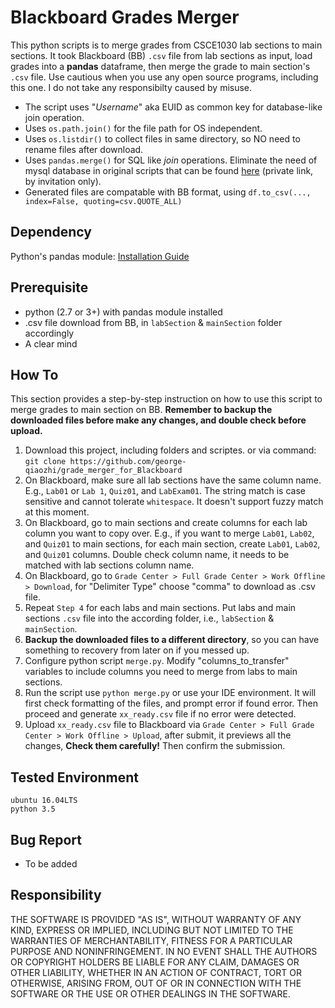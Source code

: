 # Blackboard Grades Merger
This python scripts is to merge grades from CSCE1030 lab sections to main sections. It took Blackboard (BB) `.csv` file from lab sections as input, load grades into a **pandas** dataframe, then merge the grade to main section's `.csv` file. Use cautious when you use any open source programs, including this one. I do not take any responsibilty caused by misuse.
- The script uses "*Username*" aka EUID as common key for database-like join operation. 
- Uses `os.path.join()` for the file path for OS independent.
- Uses `os.listdir()` to collect files in same directory, so NO need to rename files after download.
- Uses `pandas.merge()` for SQL like *join* operations. Eliminate the need of mysql database in original scripts that can be found [here](https://bitbucket.org/butshuti/bb_tableutils) (private link, by invitation only).
- Generated files are compatable with BB format, using `df.to_csv(..., index=False, quoting=csv.QUOTE_ALL)`

## Dependency
Python's pandas module: [Installation Guide](https://pandas.pydata.org/pandas-docs/stable/install.html)

## Prerequisite
- python (2.7 or 3+) with pandas module installed
- .csv file download from BB, in `labSection` & `mainSection` folder accordingly
- A clear mind

## How To
This section provides a step-by-step instruction on how to use this script to merge grades to main section on BB. **Remember to backup the downloaded files before make any changes, and double check before upload.**

1. Download this project, including folders and scriptes. or via command:  `git clone https://github.com/george-qiaozhi/grade_merger_for_Blackboard`
2. On Blackboard, make sure all lab sections have the same column name. E.g., `Lab01` or `Lab 1`, `Quiz01`, and `LabExam01`. The string match is case sensitive and cannot tolerate `whitespace`. It doesn't support fuzzy match at this moment.
3. On Blackboard, go to main sections and create columns for each lab column you want to copy over. E.g., if you want to merge `Lab01`, `Lab02`, and `Quiz01` to main sections, for each main section, create `Lab01`, `Lab02`, and `Quiz01` columns. Double check column name, it needs to be matched with lab sections column name.
4. On Blackboard, go to `Grade Center > Full Grade Center > Work Offline > Download`, for "Delimiter Type" choose "comma" to download as .csv file. 
5. Repeat `Step 4` for each labs and main sections. Put labs and main sections `.csv` file into the according folder, i.e., `labSection` & `mainSection`.
6. **Backup the downloaded files to a different directory**, so you can have something to recovery from later on if you messed up.
7. Configure python script `merge.py`. Modify "columns_to_transfer" variables to include columns you need to merge from labs to main sections.
8. Run the script use `python merge.py` or use your IDE environment. It will first check formatting of the files, and prompt error if found error. Then proceed and generate `xx_ready.csv` file if no error were detected.
8. Upload `xx_ready.csv` file to Blackboard via `Grade Center > Full Grade Center > Work Offline > Upload`, after submit, it previews all the changes, **Check them carefully!** Then confirm the submission.


## Tested Environment
```
ubuntu 16.04LTS
python 3.5
```

## Bug Report
- To be added

## Responsibility
THE SOFTWARE IS PROVIDED "AS IS", WITHOUT WARRANTY OF ANY KIND, EXPRESS OR IMPLIED, INCLUDING BUT NOT LIMITED TO THE WARRANTIES OF MERCHANTABILITY, FITNESS FOR A PARTICULAR PURPOSE AND NONINFRINGEMENT. IN NO EVENT SHALL THE AUTHORS OR COPYRIGHT HOLDERS BE LIABLE FOR ANY CLAIM, DAMAGES OR OTHER LIABILITY, WHETHER IN AN ACTION OF CONTRACT, TORT OR OTHERWISE, ARISING FROM, OUT OF OR IN CONNECTION WITH THE SOFTWARE OR THE USE OR OTHER DEALINGS IN THE SOFTWARE.
